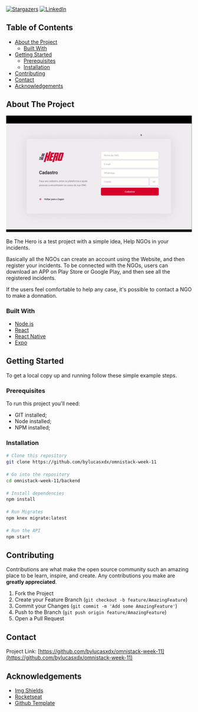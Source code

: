 [![Stargazers][stars-shield]][stars-url]
[![LinkedIn][linkedin-shield]][linkedin-url]

<!-- TABLE OF CONTENTS -->
## Table of Contents

* [About the Project](#about-the-project)
  * [Built With](#built-with)
* [Getting Started](#getting-started)
  * [Prerequisites](#prerequisites)
  * [Installation](#installation)
* [Contributing](#contributing)
* [Contact](#contact)
* [Acknowledgements](#acknowledgements)

<!-- ABOUT THE PROJECT -->
## About The Project

[![Product Name Screen Shot][product-screenshot]](https://example.com)

Be The Hero is a test project with a simple idea, Help NGOs in your incidents.

Basically all the NGOs can create an account using the Website, and then register your incidents.
To be connected with the NGOs, users can download an APP on Play Store or Google Play, and then see all the registered incidents. 

If the users feel comfortable to help any case, it's possible to contact a NGO to make a donnation.

### Built With

- [Node.js](https://nodejs.org/en/) 
- [React](https://reactjs.org)
- [React Native](https://facebook.github.io/react-native/)
- [Expo](https://expo.io/)

<!-- GETTING STARTED -->
## Getting Started

To get a local copy up and running follow these simple example steps.

### Prerequisites

To run this project you'll need:

- GIT installed;
- Node installed;
- NPM installed;

### Installation

```bash
# Clone this repository
git clone https://github.com/bylucasxdx/omnistack-week-11

# Go into the repository
cd omnistack-week-11/backend

# Install dependencies
npm install

# Run Migrates
npm knex migrate:latest 

# Run the API
npm start
```

<!-- CONTRIBUTING -->
## Contributing

Contributions are what make the open source community such an amazing place to be learn, inspire, and create. Any contributions you make are **greatly appreciated**.

1. Fork the Project
2. Create your Feature Branch (`git checkout -b feature/AmazingFeature`)
3. Commit your Changes (`git commit -m 'Add some AmazingFeature'`)
4. Push to the Branch (`git push origin feature/AmazingFeature`)
5. Open a Pull Request


<!-- CONTACT -->
## Contact

Project Link: [https://github.com/bylucasxdx/omnistack-week-11](https://github.com/bylucasxdx/omnistack-week-11)


<!-- ACKNOWLEDGEMENTS -->
## Acknowledgements
* [Img Shields](https://shields.io)
* [Rocketseat](https://rocketseat.com.br/)
* [Github Template](https://github.com/othneildrew/Best-README-Template)


<!-- MARKDOWN LINKS & IMAGES -->
[stars-shield]: https://img.shields.io/github/stars/bylucasxdx/omnistack-week-11
[stars-url]: https://github.com/othneildrew/Best-README-Template/stargazers

[linkedin-shield]: https://img.shields.io/badge/-LinkedIn-black.svg?style=flat-square&logo=linkedin&colorB=555
[linkedin-url]: https://linkedin.com/in/lucassmedeiros

[product-screenshot]: .github/desktop.gif
